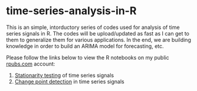 # time-series-analysis-in-R

This is an simple, intorductory series of codes used for analysis of time series signals in R. 
The codes will be upload/updated as fast as I can get to them to generalize them for various applications. 
In the end, we are building knowledge in order to build an ARIMA model for forecasting, etc. 

Please follow the links below to view the R notebooks on my public [rpubs.com](http://rpubs.com/richkt) account:

1. [Stationarity testing](http://rpubs.com/richkt/269797) of time series signals
2. [Change point detection](http://rpubs.com/richkt/269908) in time series signals

